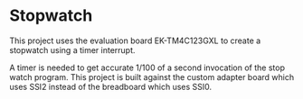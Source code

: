 # Stopwatch

This project uses the evaluation board EK-TM4C123GXL to create a stopwatch using a timer interrupt.

A timer is needed to get accurate 1/100 of a second invocation of the stop watch program.
This project is built against the custom adapter board which uses SSI2 instead of the breadboard which uses SSI0.
